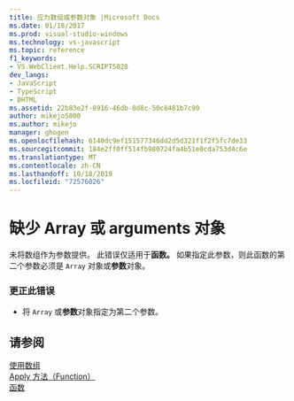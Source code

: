 ```yaml
---
title: 应为数组或参数对象 |Microsoft Docs
ms.date: 01/18/2017
ms.prod: visual-studio-windows
ms.technology: vs-javascript
ms.topic: reference
f1_keywords:
- VS.WebClient.Help.SCRIPT5028
dev_langs:
- JavaScript
- TypeScript
- DHTML
ms.assetid: 22b83e2f-8916-46db-8d8c-50c8481b7c90
author: mikejo5000
ms.author: mikejo
manager: ghogen
ms.openlocfilehash: 6140dc9ef151577346dd2d5d321f1f2f5fc7de33
ms.sourcegitcommit: 184e2ff0ff514fb980724fa4b51e0cda753d4c6e
ms.translationtype: MT
ms.contentlocale: zh-CN
ms.lasthandoff: 10/18/2019
ms.locfileid: "72576026"
---
```

# <a name="array-or-arguments-object-expected"></a>缺少 Array 或 arguments 对象
未将数组作为参数提供。 此错误仅适用于**函数。** 如果指定此参数，则此函数的第二个参数必须是 `Array` 对象或**参数**对象。  
  
### <a name="to-correct-this-error"></a>更正此错误  
  
- 将 `Array` 或**参数**对象指定为第二个参数。  
  
## <a name="see-also"></a>请参阅  
 [使用数组](../../javascript/advanced/using-arrays-javascript.md)   
 [Apply 方法（Function）](../../javascript/reference/apply-method-function-javascript.md)    
 [函数](../../javascript/functions-javascript.md)